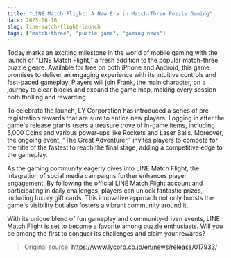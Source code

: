 ```yaml
---
title: "LINE Match Flight: A New Era in Match-Three Puzzle Gaming"
date: 2025-06-16
slug: line-match-flight-launch
tags: ["match-three", "puzzle game", "gaming news"]
---
```


Today marks an exciting milestone in the world of mobile gaming with the launch of "LINE Match Flight," a fresh addition to the popular match-three puzzle genre. Available for free on both iPhone and Android, this game promises to deliver an engaging experience with its intuitive controls and fast-paced gameplay. Players will join Frank, the main character, on a journey to clear blocks and expand the game map, making every session both thrilling and rewarding.

To celebrate the launch, LY Corporation has introduced a series of pre-registration rewards that are sure to entice new players. Logging in after the game's release grants users a treasure trove of in-game items, including 5,000 Coins and various power-ups like Rockets and Laser Balls. Moreover, the ongoing event, "The Great Adventurer," invites players to compete for the title of the fastest to reach the final stage, adding a competitive edge to the gameplay.

As the gaming community eagerly dives into LINE Match Flight, the integration of social media campaigns further enhances player engagement. By following the official LINE Match Flight account and participating in daily challenges, players can unlock fantastic prizes, including luxury gift cards. This innovative approach not only boosts the game's visibility but also fosters a vibrant community around it.

With its unique blend of fun gameplay and community-driven events, LINE Match Flight is set to become a favorite among puzzle enthusiasts. Will you be among the first to conquer its challenges and claim your rewards?

> Original source: https://www.lycorp.co.jp/en/news/release/017933/